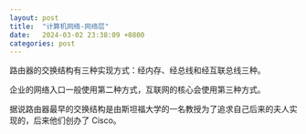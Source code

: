 ```yaml
---
layout: post
title:  "计算机网络-网络层"
date:   2024-03-02 23:38:09 +0800
categories: post
---
```


路由器的交换结构有三种实现方式：经内存、经总线和经互联总线三种。

企业的网络入口一般使用第二种方式，互联网的核心会使用第三种方式。

据说路由器最早的交换结构是由斯坦福大学的一名教授为了追求自己后来的夫人实现的，后来他们创办了 Cisco。

